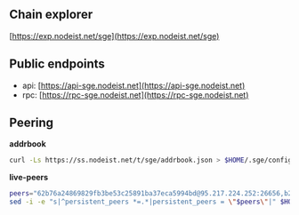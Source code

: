 ## Chain explorer
[https://exp.nodeist.net/sge](https://exp.nodeist.net/sge)

## Public endpoints

* api: [https://api-sge.nodeist.net](https://api-sge.nodeist.net)
* rpc: [https://rpc-sge.nodeist.net](https://rpc-sge.nodeist.net)

## Peering

**addrbook**
```bash
curl -Ls https://ss.nodeist.net/t/sge/addrbook.json > $HOME/.sge/config/addrbook.json
```

**live-peers**
```bash
peers="62b76a24869829fb3be53c25891ba37eca5994bd@95.217.224.252:26656,b29612454715a6dc0d1f0c42b426bf30f1d27738@78.46.99.50:24656,14823c9230ac2eb50fd48b7313e8ddd4c13207c6@94.130.219.37:26000,cfa86646e5eb05e111e7dde27750ff8ebe67d165@89.117.56.126:23956,43b05a6bab7ca735397e9fae2cb0ad99977cf482@34.83.191.67:26656,ddcd5fda167e6b45208faed8fd7e2f0640b4185c@52.44.14.245:26656"
sed -i -e "s|^persistent_peers *=.*|persistent_peers = \"$peers\"|" $HOME/.sge/config/config.toml
```
